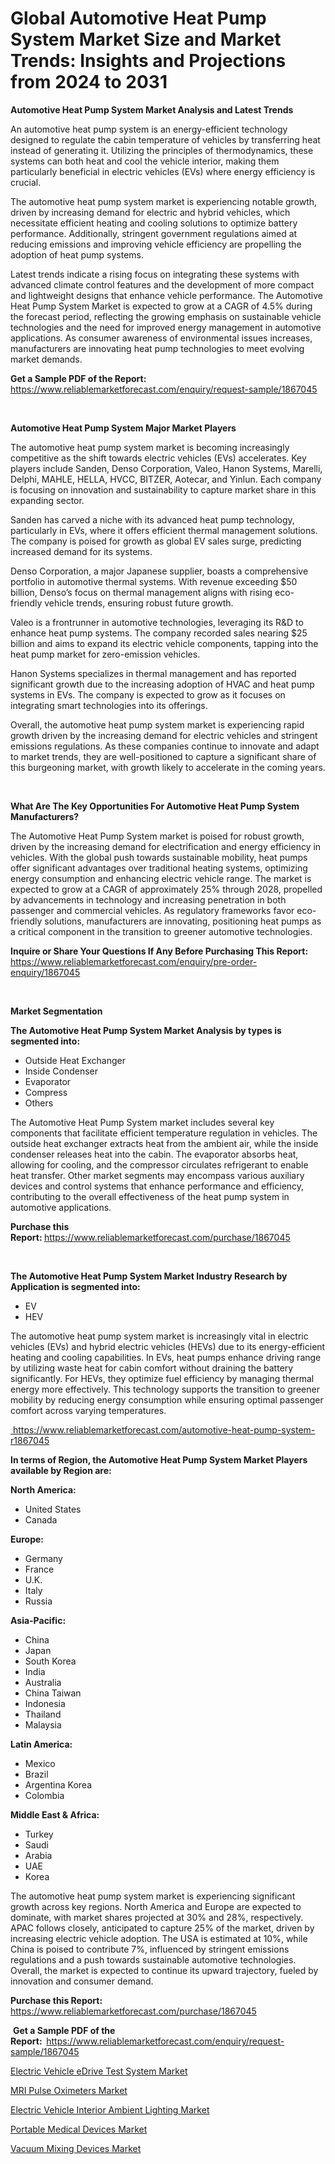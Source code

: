 <p><h1>Global Automotive Heat Pump System Market Size and Market Trends: Insights and Projections from 2024 to 2031</h1></p><p><strong>Automotive Heat Pump System Market Analysis and Latest Trends</strong></p>
<p><p>An automotive heat pump system is an energy-efficient technology designed to regulate the cabin temperature of vehicles by transferring heat instead of generating it. Utilizing the principles of thermodynamics, these systems can both heat and cool the vehicle interior, making them particularly beneficial in electric vehicles (EVs) where energy efficiency is crucial. </p><p>The automotive heat pump system market is experiencing notable growth, driven by increasing demand for electric and hybrid vehicles, which necessitate efficient heating and cooling solutions to optimize battery performance. Additionally, stringent government regulations aimed at reducing emissions and improving vehicle efficiency are propelling the adoption of heat pump systems. </p><p>Latest trends indicate a rising focus on integrating these systems with advanced climate control features and the development of more compact and lightweight designs that enhance vehicle performance. The Automotive Heat Pump System Market is expected to grow at a CAGR of 4.5% during the forecast period, reflecting the growing emphasis on sustainable vehicle technologies and the need for improved energy management in automotive applications. As consumer awareness of environmental issues increases, manufacturers are innovating heat pump technologies to meet evolving market demands.</p></p>
<p><strong>Get a Sample PDF of the Report:&nbsp;</strong> <a href="https://www.reliablemarketforecast.com/enquiry/request-sample/1867045?utm_campaign=1130&utm_medium=2&utm_source=Github&utm_content=ia&utm_term=04112024&utm_id=automotive-heat-pump-system">https://www.reliablemarketforecast.com/enquiry/request-sample/1867045</a></p>
<p>&nbsp;</p>
<p><strong>Automotive Heat Pump System Major Market Players</strong></p>
<p><p>The automotive heat pump system market is becoming increasingly competitive as the shift towards electric vehicles (EVs) accelerates. Key players include Sanden, Denso Corporation, Valeo, Hanon Systems, Marelli, Delphi, MAHLE, HELLA, HVCC, BITZER, Aotecar, and Yinlun. Each company is focusing on innovation and sustainability to capture market share in this expanding sector.</p><p>Sanden has carved a niche with its advanced heat pump technology, particularly in EVs, where it offers efficient thermal management solutions. The company is poised for growth as global EV sales surge, predicting increased demand for its systems.</p><p>Denso Corporation, a major Japanese supplier, boasts a comprehensive portfolio in automotive thermal systems. With revenue exceeding $50 billion, Denso’s focus on thermal management aligns with rising eco-friendly vehicle trends, ensuring robust future growth.</p><p>Valeo is a frontrunner in automotive technologies, leveraging its R&D to enhance heat pump systems. The company recorded sales nearing $25 billion and aims to expand its electric vehicle components, tapping into the heat pump market for zero-emission vehicles.</p><p>Hanon Systems specializes in thermal management and has reported significant growth due to the increasing adoption of HVAC and heat pump systems in EVs. The company is expected to grow as it focuses on integrating smart technologies into its offerings.</p><p>Overall, the automotive heat pump system market is experiencing rapid growth driven by the increasing demand for electric vehicles and stringent emissions regulations. As these companies continue to innovate and adapt to market trends, they are well-positioned to capture a significant share of this burgeoning market, with growth likely to accelerate in the coming years.</p></p>
<p>&nbsp;</p>
<p><strong>What Are The Key Opportunities For Automotive Heat Pump System Manufacturers?</strong></p>
<p><p>The Automotive Heat Pump System market is poised for robust growth, driven by the increasing demand for electrification and energy efficiency in vehicles. With the global push towards sustainable mobility, heat pumps offer significant advantages over traditional heating systems, optimizing energy consumption and enhancing electric vehicle range. The market is expected to grow at a CAGR of approximately 25% through 2028, propelled by advancements in technology and increasing penetration in both passenger and commercial vehicles. As regulatory frameworks favor eco-friendly solutions, manufacturers are innovating, positioning heat pumps as a critical component in the transition to greener automotive technologies.</p></p>
<p><strong>Inquire or Share Your Questions If Any Before Purchasing This Report:</strong> <a href="https://www.reliablemarketforecast.com/enquiry/pre-order-enquiry/1867045?utm_campaign=1130&utm_medium=2&utm_source=Github&utm_content=ia&utm_term=04112024&utm_id=automotive-heat-pump-system">https://www.reliablemarketforecast.com/enquiry/pre-order-enquiry/1867045</a></p>
<p>&nbsp;</p>
<p><strong>Market Segmentation</strong></p>
<p><strong>The Automotive Heat Pump System Market Analysis by types is segmented into:</strong></p>
<p><ul><li>Outside Heat Exchanger</li><li>Inside Condenser</li><li>Evaporator</li><li>Compress</li><li>Others</li></ul></p>
<p><p>The Automotive Heat Pump System market includes several key components that facilitate efficient temperature regulation in vehicles. The outside heat exchanger extracts heat from the ambient air, while the inside condenser releases heat into the cabin. The evaporator absorbs heat, allowing for cooling, and the compressor circulates refrigerant to enable heat transfer. Other market segments may encompass various auxiliary devices and control systems that enhance performance and efficiency, contributing to the overall effectiveness of the heat pump system in automotive applications.</p></p>
<p><strong>Purchase this Report:&nbsp;</strong><a href="https://www.reliablemarketforecast.com/purchase/1867045?utm_campaign=1130&utm_medium=2&utm_source=Github&utm_content=ia&utm_term=04112024&utm_id=automotive-heat-pump-system">https://www.reliablemarketforecast.com/purchase/1867045</a></p>
<p>&nbsp;</p>
<p><strong>The Automotive Heat Pump System Market Industry Research by Application is segmented into:</strong></p>
<p><ul><li>EV</li><li>HEV</li></ul></p>
<p><p>The automotive heat pump system market is increasingly vital in electric vehicles (EVs) and hybrid electric vehicles (HEVs) due to its energy-efficient heating and cooling capabilities. In EVs, heat pumps enhance driving range by utilizing waste heat for cabin comfort without draining the battery significantly. For HEVs, they optimize fuel efficiency by managing thermal energy more effectively. This technology supports the transition to greener mobility by reducing energy consumption while ensuring optimal passenger comfort across varying temperatures.</p></p>
<p><a href="https://www.reliablemarketforecast.com/automotive-heat-pump-system-r1867045?utm_campaign=1130&utm_medium=2&utm_source=Github&utm_content=ia&utm_term=04112024&utm_id=automotive-heat-pump-system">&nbsp;https://www.reliablemarketforecast.com/automotive-heat-pump-system-r1867045</a></p>
<p><strong>In terms of Region, the Automotive Heat Pump System Market Players available by Region are:</strong></p>
<p>
    <p> <strong> North America: </strong>
        <ul>
            <li>United States</li>
            <li>Canada</li>
        </ul>
        </p> 
    <p> <strong> Europe: </strong>
        <ul>
            <li>Germany</li>
            <li>France</li>
            <li>U.K.</li>
            <li>Italy</li>
            <li>Russia</li>
        </ul>
        </p> 
    <p> <strong> Asia-Pacific: </strong>
        <ul>
            <li>China</li>
            <li>Japan</li>
            <li>South Korea</li>
            <li>India</li>
            <li>Australia</li>
            <li>China Taiwan</li>
            <li>Indonesia</li>
            <li>Thailand</li>
            <li>Malaysia</li>
        </ul>
        </p> 
    <p> <strong> Latin America: </strong>
        <ul>
            <li>Mexico</li>
            <li>Brazil</li>
            <li>Argentina Korea</li>
            <li>Colombia</li>
        </ul>
        </p> 
    <p> <strong> Middle East & Africa: </strong>
        <ul>
            <li>Turkey</li>
            <li>Saudi</li>
            <li>Arabia</li>
            <li>UAE</li>
            <li>Korea</li>
        </ul>
    </p>
    </p>
<p><p>The automotive heat pump system market is experiencing significant growth across key regions. North America and Europe are expected to dominate, with market shares projected at 30% and 28%, respectively. APAC follows closely, anticipated to capture 25% of the market, driven by increasing electric vehicle adoption. The USA is estimated at 10%, while China is poised to contribute 7%, influenced by stringent emissions regulations and a push towards sustainable automotive technologies. Overall, the market is expected to continue its upward trajectory, fueled by innovation and consumer demand.</p></p>
<p><strong>Purchase this Report: </strong><a href="https://www.reliablemarketforecast.com/purchase/1867045?utm_campaign=1130&utm_medium=2&utm_source=Github&utm_content=ia&utm_term=04112024&utm_id=automotive-heat-pump-system">https://www.reliablemarketforecast.com/purchase/1867045</a></p>
<p>&nbsp;<strong>Get a Sample PDF of the Report:&nbsp;&nbsp;</strong><a href="https://www.reliablemarketforecast.com/enquiry/request-sample/1867045?utm_campaign=1130&utm_medium=2&utm_source=Github&utm_content=ia&utm_term=04112024&utm_id=automotive-heat-pump-system">https://www.reliablemarketforecast.com/enquiry/request-sample/1867045</a></p>
<p><strong></strong></p>
<p><p><a href="https://github.com/habinadmshaulz/Market-Research-Report-List-1/blob/main/electric-vehicle-edrive-test-system-market.md?utm_campaign=1130&utm_medium=2&utm_source=Github&utm_content=ia&utm_term=04112024&utm_id=automotive-heat-pump-system">Electric Vehicle eDrive Test System Market</a></p><p><a href="https://issuu.com/reportprime-2/docs/mri-pulse-oximeters-market-size-203_7db70f26954111?utm_campaign=1130&utm_medium=2&utm_source=Github&utm_content=ia&utm_term=04112024&utm_id=automotive-heat-pump-system">MRI Pulse Oximeters Market</a></p><p><a href="https://github.com/radmanjxendrisczn/Market-Research-Report-List-1/blob/main/electric-vehicle-interior-ambient-lighting-market.md?utm_campaign=1130&utm_medium=2&utm_source=Github&utm_content=ia&utm_term=04112024&utm_id=automotive-heat-pump-system">Electric Vehicle Interior Ambient Lighting Market</a></p><p><a href="https://issuu.com/reportprime-2/docs/portable-medical-devices-market-siz_dc442e0bcc2890?utm_campaign=1130&utm_medium=2&utm_source=Github&utm_content=ia&utm_term=04112024&utm_id=automotive-heat-pump-system">Portable Medical Devices Market</a></p><p><a href="https://issuu.com/reportprime-2/docs/vacuum-mixing-devices-market-size-2_5d952c2fa4d505?utm_campaign=1130&utm_medium=2&utm_source=Github&utm_content=ia&utm_term=04112024&utm_id=automotive-heat-pump-system">Vacuum Mixing Devices Market</a></p></p>